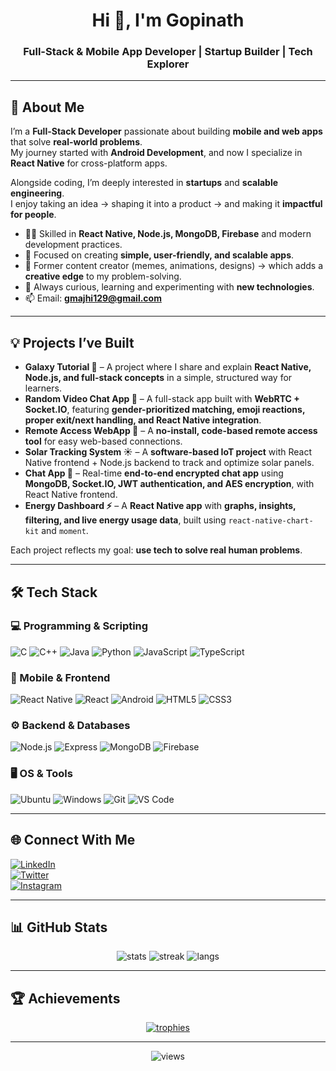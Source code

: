 <h1 align="center">Hi 👋, I'm Gopinath</h1>
<h3 align="center">Full-Stack & Mobile App Developer | Startup Builder | Tech Explorer</h3>

---

## 🚀 About Me  

I’m a **Full-Stack Developer** passionate about building **mobile and web apps** that solve **real-world problems**.  
My journey started with **Android Development**, and now I specialize in **React Native** for cross-platform apps.  

Alongside coding, I’m deeply interested in **startups** and **scalable engineering**.  
I enjoy taking an idea → shaping it into a product → and making it **impactful for people**.  

- 👨‍💻 Skilled in **React Native, Node.js, MongoDB, Firebase** and modern development practices.  
- 🎯 Focused on creating **simple, user-friendly, and scalable apps**.  
- 🎨 Former content creator (memes, animations, designs) → which adds a **creative edge** to my problem-solving.  
- 🌱 Always curious, learning and experimenting with **new technologies**.  
- 📫 Email: **gmajhi129@gmail.com**  

---

## 💡 Projects I’ve Built  

- **Galaxy Tutorial 🌌** – A project where I share and explain **React Native, Node.js, and full-stack concepts** in a simple, structured way for learners.  
- **Random Video Chat App 🎥** – A full-stack app built with **WebRTC + Socket.IO**, featuring **gender-prioritized matching, emoji reactions, proper exit/next handling, and React Native integration**.  
- **Remote Access WebApp 🔑** – A **no-install, code-based remote access tool** for easy web-based connections.  
- **Solar Tracking System ☀️** – A **software-based IoT project** with React Native frontend + Node.js backend to track and optimize solar panels.  
- **Chat App 💬** – Real-time **end-to-end encrypted chat app** using **MongoDB, Socket.IO, JWT authentication, and AES encryption**, with React Native frontend.  
- **Energy Dashboard ⚡** – A **React Native app** with **graphs, insights, filtering, and live energy usage data**, built using `react-native-chart-kit` and `moment`.  

Each project reflects my goal: **use tech to solve real human problems**.  

---

## 🛠️ Tech Stack  

### 💻 Programming & Scripting  
![C](https://img.shields.io/badge/C-00599C?style=for-the-badge&logo=c&logoColor=white)
![C++](https://img.shields.io/badge/C++-00599C?style=for-the-badge&logo=c%2B%2B&logoColor=white)
![Java](https://img.shields.io/badge/Java-ED8B00?style=for-the-badge&logo=openjdk&logoColor=white)
![Python](https://img.shields.io/badge/Python-3670A0?style=for-the-badge&logo=python&logoColor=ffdd54)
![JavaScript](https://img.shields.io/badge/JavaScript-323330?style=for-the-badge&logo=javascript&logoColor=F7DF1E)
![TypeScript](https://img.shields.io/badge/TypeScript-007ACC?style=for-the-badge&logo=typescript&logoColor=white)

### 📱 Mobile & Frontend  
![React Native](https://img.shields.io/badge/React%20Native-61DAFB?style=for-the-badge&logo=react&logoColor=black)
![React](https://img.shields.io/badge/React-61DAFB?style=for-the-badge&logo=react&logoColor=black)
![Android](https://img.shields.io/badge/Android-3DDC84?style=for-the-badge&logo=android&logoColor=white)
![HTML5](https://img.shields.io/badge/HTML5-E34F26?style=for-the-badge&logo=html5&logoColor=white)
![CSS3](https://img.shields.io/badge/CSS3-1572B6?style=for-the-badge&logo=css3&logoColor=white)

### ⚙️ Backend & Databases  
![Node.js](https://img.shields.io/badge/Node.js-43853D?style=for-the-badge&logo=node.js&logoColor=white)
![Express](https://img.shields.io/badge/Express.js-000000?style=for-the-badge&logo=express&logoColor=white)
![MongoDB](https://img.shields.io/badge/MongoDB-4EA94B?style=for-the-badge&logo=mongodb&logoColor=white)
![Firebase](https://img.shields.io/badge/Firebase-ffca28?style=for-the-badge&logo=firebase&logoColor=black)

### 🖥️ OS & Tools  
![Ubuntu](https://img.shields.io/badge/Ubuntu-E95420?style=for-the-badge&logo=ubuntu&logoColor=white)
![Windows](https://img.shields.io/badge/Windows-0078D6?style=for-the-badge&logo=windows&logoColor=white)
![Git](https://img.shields.io/badge/Git-F05032?style=for-the-badge&logo=git&logoColor=white)
![VS Code](https://img.shields.io/badge/VS%20Code-007ACC?style=for-the-badge&logo=visual-studio-code&logoColor=white)

---

## 🌐 Connect With Me  

[![LinkedIn](https://img.shields.io/badge/LinkedIn-0A66C2?style=for-the-badge&logo=linkedin&logoColor=white)](https://www.linkedin.com/in/gopinath-majhi-76b0b81b8/)  
[![Twitter](https://img.shields.io/badge/Twitter-1DA1F2?style=for-the-badge&logo=twitter&logoColor=white)](https://twitter.com/GopinathMajhi13)  
[![Instagram](https://img.shields.io/badge/Instagram-E4405F?style=for-the-badge&logo=instagram&logoColor=white)](https://www.instagram.com/in/gopinath.08)  

---

## 📊 GitHub Stats  

<p align="center">
  <img src="https://github-readme-stats.vercel.app/api?username=Gopinath-08&show_icons=true&theme=tokyonight" alt="stats" />
  <img src="https://github-readme-streak-stats.herokuapp.com/?user=Gopinath-08&theme=tokyonight" alt="streak" />
  <img src="https://github-readme-stats.vercel.app/api/top-langs/?username=Gopinath-08&layout=compact&theme=tokyonight" alt="langs" />
</p>

---

## 🏆 Achievements  

<p align="center"> 
  <a href="https://github.com/ryo-ma/github-profile-trophy">
    <img src="https://github-profile-trophy.vercel.app/?username=Gopinath-08&row=2&column=7&theme=tokyonight" alt="trophies"/>
  </a> 
</p>

---

<p align="center"> <img src="https://komarev.com/ghpvc/?username=Gopinath-08&label=Profile%20Views&color=0e75b6&style=flat" alt="views" /> </p>
